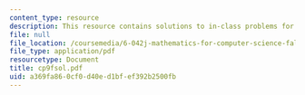 ```yaml
---
content_type: resource
description: This resource contains solutions to in-class problems for week 9, friday.
file: null
file_location: /coursemedia/6-042j-mathematics-for-computer-science-fall-2005/a369fa860cf0d40ed1bfef392b2500fb_cp9fsol.pdf
file_type: application/pdf
resourcetype: Document
title: cp9fsol.pdf
uid: a369fa86-0cf0-d40e-d1bf-ef392b2500fb
---
```

